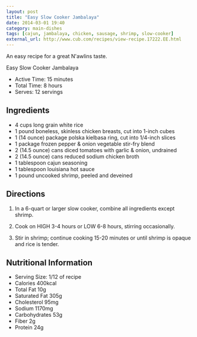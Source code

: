 ```yaml
---
layout: post
title: "Easy Slow Cooker Jambalaya"
date: 2014-03-01 19:40
category: main-dishes
tags: [cajun, jambalaya, chicken, sausage, shrimp, slow-cooker]
external_url: http://www.cub.com/recipes/view-recipe.17222.EE.html
---
```


<div class="excerpt">
An easy recipe for a great N'awlins taste.
</div>


Easy Slow Cooker Jambalaya

* Active Time: 15 minutes
* Total Time: 8 hours
* Serves: 12 servings

## Ingredients

* 4 cups long grain white rice
* 1 pound boneless, skinless chicken breasts, cut into 1-inch cubes
* 1 (14 ounce) package polska kielbasa ring, cut into 1/4-inch slices
* 1 package frozen pepper & onion vegetable stir-fry blend
* 2 (14.5 ounce) cans diced tomatoes with garlic & onion, undrained
* 2 (14.5 ounce) cans reduced sodium chicken broth
* 1 tablespoon cajun seasoning
* 1 tablespoon louisiana hot sauce
* 1 pound uncooked shrimp, peeled and deveined

## Directions

1. In a 6-quart or larger slow cooker, combine all ingredients except shrimp.

2. Cook on HIGH 3-4 hours or LOW 6-8 hours, stirring occasionally.

3. Stir in shrimp; continue cooking 15-20 minutes or until shrimp is opaque and rice is tender.

## Nutritional Information

* Serving Size: 1/12 of recipe
* Calories 400kcal
* Total Fat 10g
* Saturated Fat 305g
* Cholesterol 95mg
* Sodium 1170mg
* Carbohydrates 53g
* Fiber 2g
* Protein 24g

